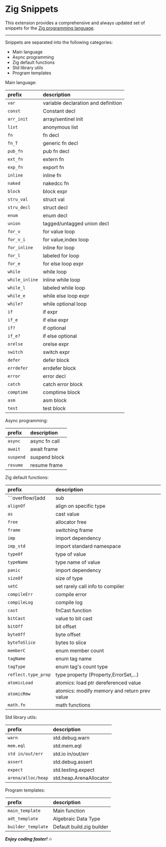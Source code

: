 # Zig Snippets

This extension provides a comprehensive and always updated set of snippets for the [Zig programming language](https://ziglang.org).

-----------------------------------------------------------------------------------------------------------
Snippets are separated into the following categories:

* Main language
* Async programming
* Zig default functions
* Std library utils
* Program templates


Main language:

| prefix             | description                         |
|:-------------------|:------------------------------------|
| ```var```          | variable declaration and definition |
| ```const```        | Constant decl                       |
| ```arr_init```     | array/sentinel init                 |
| ```list```         | anonymous list                      |
| ```fn```           | fn decl                             |
| ```fn_T```         | generic fn decl                     |
| ```pub_fn```       | pub fn decl                         |
| ```ext_fn```       | extern fn                           |
| ```exp_fn```       | export fn                           |
| ```inline```       | inline fn                           |
| ```naked```        | nakedcc fn                          |
| ```block```        | block expr                          |
| ```stru_val```     | struct val                          |
| ```stru_decl```    | struct decl                         |
| ```enum```         | enum decl                           |
| ```union```        | tagged/untagged union decl          |
| ```for_v```        | for value loop                      |
| ```for_v_i```      | for value,index loop                |
| ```for_inline```   | inline for loop                     |
| ```for_l```        | labeled for loop                    |
| ```for_e```        | for else loop expr                  |
| ```while```        | while loop                          |
| ```while_inline``` | inline while loop                   |
| ```while_l```      | labeled while loop                  |
| ```while_e```      | while else loop expr                |
| ```while?```       | while optional loop                 |
| ```if```           | if expr                             |
| ```if_e```         | if else expr                        |
| ```if?```          | if optional                         |
| ```if_e?```        | if else optional                    |
| ```orelse```       | orelse expr                         |
| ```switch```       | switch expr                         |
| ```defer```        | defer block                         |
| ```errdefer```     | errdefer block                      |
| ```error```        | error decl                          |
| ```catch```        | catch error block                   |
| ```comptime```     | comptime block                      |
| ```asm```          | asm block                           |
| ```test```         | test block                          |

Async programming:

| prefix        | description   |
|:--------------|:--------------|
| ```async```   | async fn call |
| ```await```   | await frame   |
| ```suspend``` | suspend block |
| ```resume```  | resume frame  |

Zig default functions:

| prefix                               | description                                   |
|:-------------------------------------|:----------------------------------------------|
| ```overflow/{add|sub|mul|shl}With``` | Algebraic/Shift operation with overflow check |
| ```alignOf```                        | align on specific type                        |
| ```as```                             | cast value                                    |
| ```free```                           | allocator free                                |
| ```frame```                          | switching frame                               |
| ```imp```                            | import dependency                             |
| ```imp_std```                        | import standard namespace                     |
| ```typeOf```                         | type of value                                 |
| ```typeName```                       | type name of value                            |
| ```panic```                          | import dependency                             |
| ```sizeOf```                         | size of type                                  |
| ```setC```                           | set rarely call info to compiler              |
| ```compileErr```                     | compile error                                 |
| ```compileLog```                     | compile log                                   |
| ```cast```                           | fnCast function                               |
| ```bitCast```                        | value to bit cast                             |
| ```bitOff```                         | bit offset                                    |
| ```byteOff```                        | byte offset                                   |
| ```byteToSlice```                    | bytes to slice                                |
| ```memberC```                        | enum member count                             |
| ```tagName```                        | enum tag name                                 |
| ```tagType```                        | enum tag's count type                         |
| ```reflect.type_prop```              | type property (Property,ErrorSet,...)         |
| ```atomicLoad```                     | atomics: load ptr dereferenced value          |
| ```atomicRmw```                      | atomics: modify memory and return prev value  |
| ```math.fn```                        | math functions                                |

Std library utils:

| prefix                 | description             |
|:-----------------------|:------------------------|
| ```warn```             | std.debug.warn          |
| ```mem.eql```          | std.mem.eql             |
| ```std in/out/err```   | std.io in/out/err       |
| ```assert```           | std.debug.assert        |
| ```expect```           | std.testing.expect      |
| ```arena/alloc/heap``` | std.heap.ArenaAllocator |

Program templates:

| prefix                 | description               |
|:-----------------------|:--------------------------|
| ```main_template```    | Main function             |
| ```adt_template```     | Algebraic Data Type       |
| ```builder_template``` | Default build.zig builder |


***Enjoy coding faster!*** :fire:
